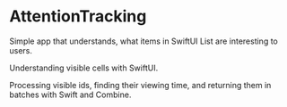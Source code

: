 # AttentionTracking

Simple app that understands, what items in SwiftUI List are interesting to users. 

Understanding visible cells with SwiftUI.

Processing visible ids, finding their viewing time, and returning them in batches with Swift and Combine.
